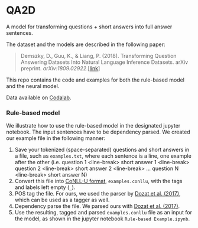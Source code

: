 # QA2D

A model for transforming questions + short answers into full answer sentences. 

The dataset and the models are described in the following paper:

>Demszky, D., Guu, K., & Liang, P. (2018). Transforming Question Answering Datasets Into Natural Language Inference Datasets. arXiv preprint. _arXiv:1809.02922_.[[link](https://arxiv.org/abs/1809.02922)]

This repo contains the code and examples for both the rule-based model and the neural model.

Data available on [Codalab](https://worksheets.codalab.org/worksheets/0xd4ebc52cebb84130a07cbfe81597aaf0/).

### Rule-based model

We illustrate how to use the rule-based model in the designated jupyter notebook. The input sentences have to be dependency parsed. We created our example file in the following manner:
1. Save your tokenized (space-separated) questions and short answers in a file, such as `examples.txt`, where each sentence is a line, one example after the other (i.e. question 1 \<line-break\> short answer 1 \<line-break\> question 2 \<line-break\> short answer 2 \<line-break\> ... question N \<line-break\> short answer N)
2. Convert this file into [CoNLL-U format](http://universaldependencies.org/format.html), `examples.conllu`, with the tags and labels left empty (`_`).
3. POS tag the file. For ours, we used the parser by [Dozat et al. (2017)](https://github.com/tdozat/Parser-v2), which can be used as a tagger as well.
4. Dependency parse the file. We parsed ours with [Dozat et al. (2017)](https://github.com/tdozat/Parser-v2). 
5. Use the resulting, tagged and parsed `examples.conllu` file as an input for the model, as shown in the jupyter notebook `Rule-based Example.ipynb`. 
